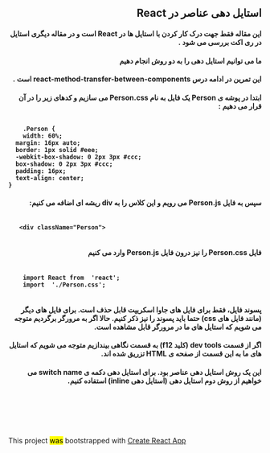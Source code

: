 
<div dir="rtl">  
    <p><h2>استایل دهی عناصر در React</h2></p>  
    <p><h4>این مقاله فقط جهت درک کار کردن با استایل ها در React است و در مقاله دیگری استایل در ری اکت بررسی می شود .</h4></p>  
    <p><h4>ما می توانیم استایل دهی را به دو روش انجام دهیم</h4></p>  
    <p><h4>این تمرین در ادامه درس react-method-transfer-between-components است .</h4></p> 
    <p><h4>ابتدا در پوشه ی Person یک فایل به نام Person.css می  سازیم و کدهای زیر را در آن قرار می دهیم :
<pre dir="ltr"> ‍‍‍<code>
    .Person {  
    width: 60%;  
  margin: 16px auto;  
  border: 1px solid #eee;  
  -webkit-box-shadow: 0 2px 3px #ccc;  
  box-shadow: 0 2px 3px #ccc;  
  padding: 16px;  
  text-align: center;  
}</code></pre>
</h4></p> 
    <p><h4>سپس به فایل Person.js می رویم و این کلاس را به div ریشه ای اضافه می کنیم:</h4></p> 
    <p><h4><pre dir="ltr"><code>
   &lt;div className="Person"&gt;
   </code></pre></h4></p> 
    <p><h4>فایل Person.css را نیز درون فایل Person.js وارد می کنیم</h4></p> 
    <p><h4><pre dir="ltr"> ‍‍‍<code>
	import React from  'react';
	import  './Person.css';
    </code></pre></h4></p> 
    <p><h4>پسوند فایل، فقط برای فایل های جاوا اسکریپت قابل حذف است. برای فایل های دیگر (مانند فایل های css) حتما باید پسوند را نیز ذکر کنیم. حالا اگر به مرورگر برگردیم متوجه می شویم که استایل های ما در مرورگر قابل مشاهده است.</h4></p> 
    <p><h4>اگر از قسمت dev tools (کلید f12) به قسمت <head> نگاهی بیندازیم متوجه می شویم که استایل های ما به این قسمت از صفحه ی HTML تزریق شده اند.</h4></p>              
    <p><h4>
    این یک روش استایل دهی عناصر بود. برای استایل دهی دکمه ی switch name می خواهیم از روش دوم استایل دهی (استایل دهی inline) استفاده کنیم.
    </h4></p>
    <p><h4></h4></p>
</div>  
<br /><br /><br /><br />  
  
<p>This project <mark>was</mark> bootstrapped with <a href="https://github.com/facebookincubator/create-react-app">Create React App</a></p>